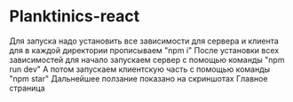 # Planktinics-react
Для запуска надо установить все зависимости для сервера и клиента для в каждой директории прописываем "npm i"
После установки всех зависимостей для начало запускаем сервер с помощью команды "npm run dev" 
А потом запускаем клиентскую часть с помощью команды "npm star"
Дальнейшее ползание показано на скриншотах 
    Главное страница 
